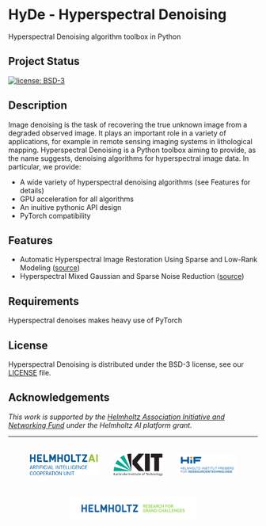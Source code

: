 # HyDe - Hyperspectral Denoising

Hyperspectral Denoising algorithm toolbox in Python

Project Status
--------------

[![license: BSD-3](https://img.shields.io/badge/License-BSD3-blue.svg)](https://opensource.org/licenses/BSD-3-Clause)

Description
-----------

Image denoising is the task of recovering the true unknown image from a degraded observed image. It plays an important role in a variety of applications, for example in remote sensing imaging systems in lithological mapping. Hyperspectral Denoising is a Python toolbox aiming to provide, as the name suggests, denoising algorithms for hyperspectral image data. In particular, we provide:

* A wide variety of hyperspectral denoising algorithms (see Features for details)
* GPU acceleration for all algorithms
* An inuitive pythonic API design
* PyTorch compatibility

Features
--------

* Automatic Hyperspectral Image Restoration Using Sparse and Low-Rank Modeling ([source](https://ieeexplore.ieee.org/document/8098642))
* Hyperspectral Mixed Gaussian and Sparse Noise Reduction ([source](https://ieeexplore.ieee.org/document/8760540))

Requirements
------------

Hyperspectral denoises makes heavy use of PyTorch

License
-------

Hyperspectral Denoising is distributed under the BSD-3 license, see our [LICENSE](LICENSE) file.

Acknowledgements
----------------

*This work is supported by the [Helmholtz Association Initiative and
Networking Fund](https://www.helmholtz.de/en/about_us/the_association/initiating_and_networking/)
under the Helmholtz AI platform grant.*

---

<div align="center">
    <a href="https://www.helmholtz.ai/"><img src="logos/helmholtzai_logo.jpg" height="45px" hspace="3%" vspace="20px"></a><a href="http://www.kit.edu/english/index.php"><img src="logos/kit_logo.svg" height="45px" hspace="3%" vspace="20px"></a><a href="https://www.hzdr.de/db/Cms?pOid=32948&pNid=2423"><img src="logos/hif_logo.png" height="45px" hspace="3%" vspace="20px"></a><a href="https://www.helmholtz.de/en/"><img src="logos/helmholtz_logo.svg" height="45px" hspace="3%" vspace="20px"></a>
</div>


